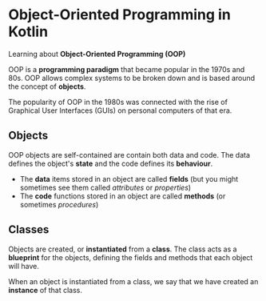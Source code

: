 # Object-Oriented Programming in Kotlin

Learning about **Object-Oriented Programming (OOP)**

OOP is a **programming paradigm** that became popular in the 1970s and 80s. OOP allows complex systems to be broken down and is based around the concept of **objects**.

The popularity of OOP in the 1980s was connected with the rise of Graphical User Interfaces (GUIs) on personal computers of that era.

## Objects

OOP objects are self-contained are contain both data and code. The data defines the object's **state** and the code defines its **behaviour**.

- The **data** items stored in an object are called **fields** (but you might sometimes see them called *attributes* or *properties*)
- The **code** functions stored in an object are called **methods** (or sometimes *procedures*)

## Classes

Objects are created, or **instantiated** from a **class**. The class acts as a **blueprint** for the objects, defining the fields and methods that each object will have.

When an object is instantiated from a class, we say that we have created an **instance** of that class.

